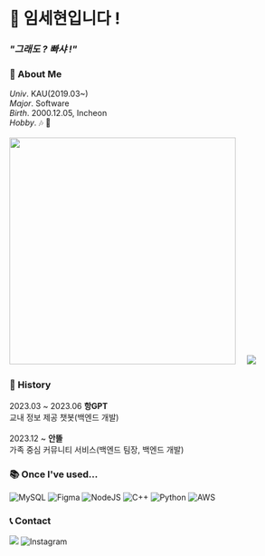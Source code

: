 # 👋 임세현입니다 !

### ***"그래도 ? 빠샤 !"***

### 📣 About Me
*Univ*. KAU(2019.03~)  
*Major*. Software  
*Birth*. 2000.12.05, Incheon  
*Hobby*. 🎶 🎸  
<br>
<img src="https://github-readme-stats.vercel.app/api?username=LimSeHyeon&show_icons=true&theme=ambient_gradient" width="400px">&nbsp;&nbsp;&nbsp;&nbsp;&nbsp;<img src= "http://mazassumnida.wtf/api/v2/generate_badge?boj=dlatpgus1205">
<br>
### 🔖 History
 2023.03 ~ 2023.06 **항GPT**  
 교내 정보 제공 챗봇(백엔드 개발)  
<br>
 2023.12 ~ **안뜰**  
 가족 중심 커뮤니티 서비스(백엔드 팀장, 백엔드 개발)
<br>
### 📚 Once I've used...
![MySQL](https://img.shields.io/badge/mysql-4479A1.svg?style=for-the-badge&logo=mysql&logoColor=white)
![Figma](https://img.shields.io/badge/figma-%23F24E1E.svg?style=for-the-badge&logo=figma&logoColor=white)
![NodeJS](https://img.shields.io/badge/node.js-6DA55F?style=for-the-badge&logo=node.js&logoColor=white)
![C++](https://img.shields.io/badge/c++-%2300599C.svg?style=for-the-badge&logo=c%2B%2B&logoColor=white)
![Python](https://img.shields.io/badge/python-3776AB.svg?style=for-the-badge&logo=python&logoColor=white)
![AWS](https://img.shields.io/badge/AWS-%23FF9900.svg?style=for-the-badge&logo=amazon-aws&logoColor=white)
<br>
### 📞 Contact
![](https://img.shields.io/badge/Naver-2DB400?style=for-the-badge&logo=Naver&logoColor=white)
![Instagram](https://img.shields.io/badge/Instagram-E4405F?style=for-the-badge&logo=Instagram&logoColor=white) 
<br>
<br>




<!--
**LimSeHyeon/LimSehyeon** is a ✨ _special_ ✨ repository because its `README.md` (this file) appears on your GitHub profile.

Here are some ideas to get you started:

- 🔭 I’m currently working on ...
- 🌱 I’m currently learning ...
- 👯 I’m looking to collaborate on ...
- 🤔 I’m looking for help with ...
- 💬 Ask me about ...
- 📫 How to reach me: ...
- 😄 Pronouns: ...
- ⚡ Fun fact: ...
-->
